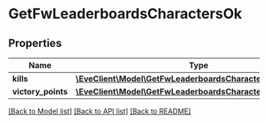 # GetFwLeaderboardsCharactersOk

## Properties
Name | Type | Description | Notes
------------ | ------------- | ------------- | -------------
**kills** | [**\EveClient\Model\GetFwLeaderboardsCharactersKills**](GetFwLeaderboardsCharactersKills.md) |  | 
**victory_points** | [**\EveClient\Model\GetFwLeaderboardsCharactersVictoryPoints**](GetFwLeaderboardsCharactersVictoryPoints.md) |  | 

[[Back to Model list]](../README.md#documentation-for-models) [[Back to API list]](../README.md#documentation-for-api-endpoints) [[Back to README]](../README.md)


